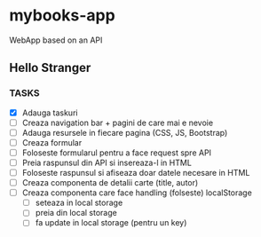 # mybooks-app

WebApp based on an API

## Hello Stranger

### TASKS
- [x] Adauga taskuri
- [ ] Creaza navigation bar + pagini de care mai e nevoie
- [ ] Adauga resursele in fiecare pagina (CSS, JS, Bootstrap)
- [ ] Creaza formular
- [ ] Foloseste formularul pentru a face request spre API
- [ ] Preia raspunsul din API si insereaza-l in HTML
- [ ] Foloseste raspunsul si afiseaza doar datele necesare in HTML
- [ ] Creaza componenta de detalii carte (title, autor)
- [ ] Creaza componenta care face handling (folseste) localStorage
  - [ ] seteaza in local storage
  - [ ] preia din local storage
  - [ ] fa update in local storage (pentru un key)
